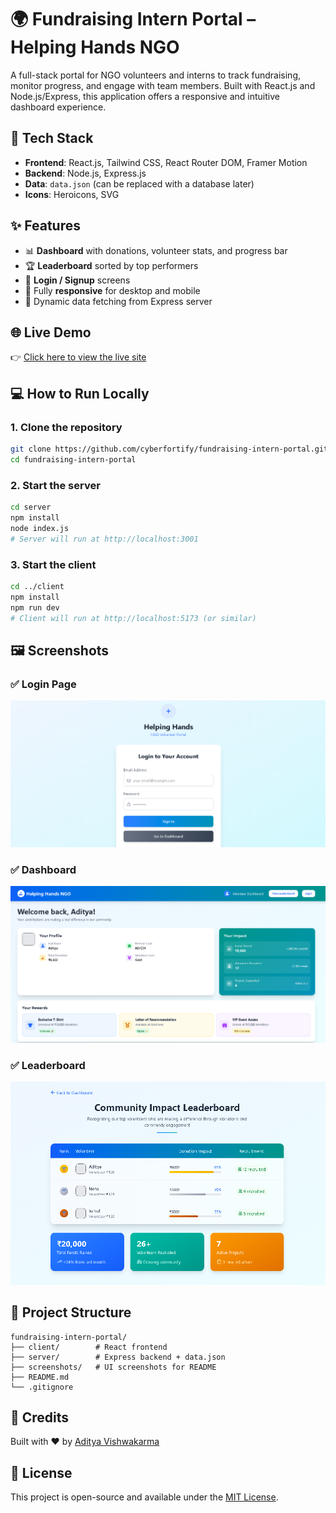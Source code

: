 # 🌍 Fundraising Intern Portal – Helping Hands NGO

A full-stack portal for NGO volunteers and interns to track fundraising, monitor progress, and engage with team members. Built with React.js and Node.js/Express, this application offers a responsive and intuitive dashboard experience.



## 🚀 Tech Stack

- **Frontend**: React.js, Tailwind CSS, React Router DOM, Framer Motion
- **Backend**: Node.js, Express.js
- **Data**: `data.json` (can be replaced with a database later)
- **Icons**: Heroicons, SVG



## ✨ Features

- 📊 **Dashboard** with donations, volunteer stats, and progress bar
- 🏆 **Leaderboard** sorted by top performers
- 🔐 **Login / Signup** screens
- 📱 Fully **responsive** for desktop and mobile
- 🔄 Dynamic data fetching from Express server



## 🌐 Live Demo

👉 [Click here to view the live site](https://fundraising-intern-portal-lyart.vercel.app/) 



## 💻 How to Run Locally

### 1. Clone the repository

```bash
git clone https://github.com/cyberfortify/fundraising-intern-portal.git
cd fundraising-intern-portal
````



### 2. Start the server

```bash
cd server
npm install
node index.js
# Server will run at http://localhost:3001
```



### 3. Start the client

```bash
cd ../client
npm install
npm run dev
# Client will run at http://localhost:5173 (or similar)
```



## 🖼️ Screenshots

### ✅ Login Page

![Login Screenshot](./screenshots/login.png)

### ✅ Dashboard

![Dashboard Screenshot](./screenshots/dashboard.png)

### ✅ Leaderboard

![Leaderboard Screenshot](./screenshots/leaderboard.png)





## 📁 Project Structure

```
fundraising-intern-portal/
├── client/        # React frontend
├── server/        # Express backend + data.json
├── screenshots/   # UI screenshots for README
├── README.md
└── .gitignore
```



## 🙌 Credits

Built with ❤️ by [Aditya Vishwakarma](https://github.com/cyberfortify)



## 📃 License

This project is open-source and available under the [MIT License](LICENSE).

